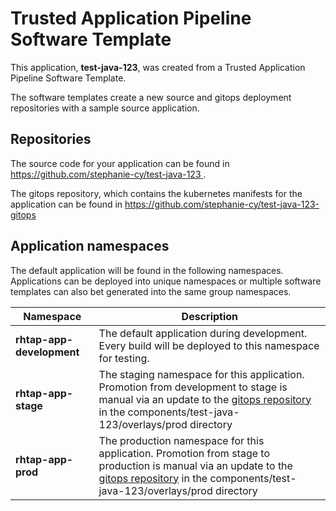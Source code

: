 # Trusted Application Pipeline Software Template

This application, **test-java-123**, was created from a Trusted Application Pipeline Software Template.

The software templates create a new source and gitops deployment repositories with a sample source application. 

## Repositories

The source code for your application can be found in [https://github.com/stephanie-cy/test-java-123 ](https://github.com/stephanie-cy/test-java-123 ).
 
The gitops repository, which contains the kubernetes manifests for the application can be found in 
[https://github.com/stephanie-cy/test-java-123-gitops ](https://github.com/stephanie-cy/test-java-123-gitops ) 

## Application namespaces 

The default application will be found in the following namespaces. Applications can be deployed into unique namespaces or multiple software templates can also bet generated into the same group namespaces.  

|  Namespace   |  Description   |  
| -------- | -------- |   
| **rhtap-app-development** | The default application during development. Every build will be deployed to this namespace for testing. | 
| **rhtap-app-stage** | The staging namespace for this application. Promotion from development to stage is manual via an update to the [gitops repository](https://github.com/stephanie-cy/test-java-123-gitops ) in the components/test-java-123/overlays/prod directory |  
| **rhtap-app-prod** | The production namespace for this application. Promotion from stage to production is manual via an update to the [gitops repository](https://github.com/stephanie-cy/test-java-123-gitops ) in the components/test-java-123/overlays/prod directory | 